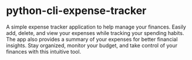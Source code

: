 # python-cli-expense-tracker
A simple expense tracker application to help manage your finances. Easily add, delete, and view your expenses while tracking your spending habits. The app also provides a summary of your expenses for better financial insights. Stay organized, monitor your budget, and take control of your finances with this intuitive tool.
